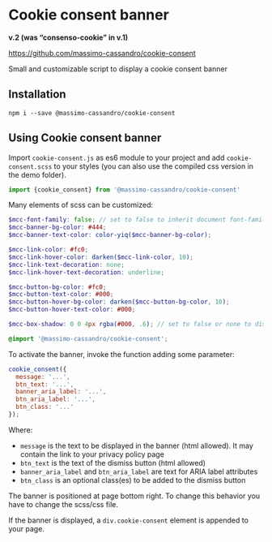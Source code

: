 # Cookie consent banner

**v.2 (was “consenso-cookie” in v.1)**

<https://github.com/massimo-cassandro/cookie-consent>

Small and customizable script to display a cookie consent banner

## Installation

```
npm i --save @massimo-cassandro/cookie-consent
```

## Using Cookie consent banner
Import `cookie-consent.js` as es6 module to your project and add
`cookie-consent.scss` to your styles (you can also use the compiled css version in the demo folder).

```javascript
import {cookie_consent} from '@massimo-cassandro/cookie-consent'
```

Many elements of scss can be customized:

```scss
$mcc-font-family: false; // set to false to inherit document font-family
$mcc-banner-bg-color: #444;
$mcc-banner-text-color: color-yiq($mcc-banner-bg-color);

$mcc-link-color: #fc0;
$mcc-link-hover-color: darken($mcc-link-color, 10);
$mcc-link-text-decoration: none;
$mcc-link-hover-text-decoration: underline;

$mcc-button-bg-color: #fc0;
$mcc-button-text-color: #000;
$mcc-button-hover-bg-color: darken($mcc-button-bg-color, 10);
$mcc-button-hover-text-color: #000;

$mcc-box-shadow: 0 0 4px rgba(#000, .6); // set to false or none to disable

@import '@massimo-cassandro/cookie-consent';
```

To activate the banner, invoke the function adding some parameter:

```javascript
cookie_consent({
  message: '...',
  btn_text: '...',
  banner_aria_label: '...',
  btn_aria_label: '...',
  btn_class: '...' 
});
```

Where:

* `message` is the text to be displayed in the banner (html allowed). It may contain the link to your privacy policy page
* `btn_text` is the text of the dismiss button (html allowed)
* `banner_aria_label` and `btn_aria_label` are text for ARIA label attributes
* `btn_class` is an optional class(es) to be added to the dismiss button

The banner is positioned at page bottom right. To change this behavior you have to change the scss/css file.

If the banner is displayed, a `div.cookie-consent` element is appended to your page.
